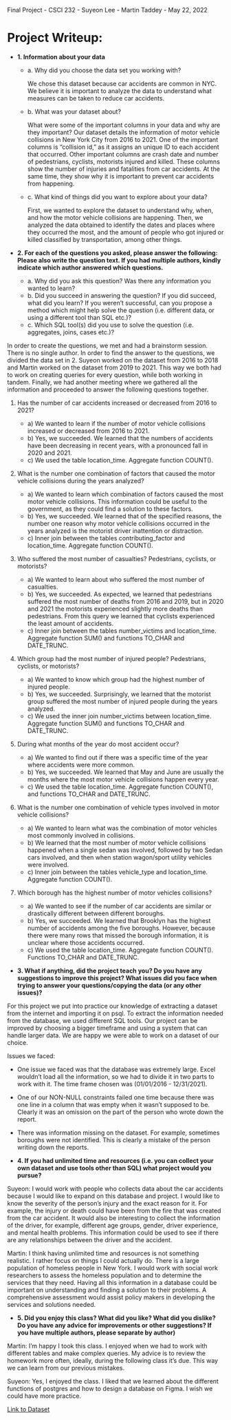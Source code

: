 Final Project - CSCI 232 - Suyeon Lee - Martin Taddey - May 22, 2022

# Project Writeup:
* **1. Information about your data**

	* a. Why did you choose the data set you working with?

		We chose this dataset because car accidents are common in NYC. We believe it is important to analyze the data to understand what measures can be taken to reduce car accidents.
 
	* b. What was your dataset about?

		What were some of the important columns in your data and why are they important? 
		Our dataset details the information of motor vehicle collisions in New York City from 2016 to 2021. One of the important columns is “collision id,” as it assigns an unique ID to each accident that occurred. Other important columns are crash date and number of pedestrians, cyclists, motorists injured and killed. These columns show the number of injuries and fatalities from car accidents. At the same time, they show why it is important to prevent car accidents from happening.

	* c. What kind of things did you want to explore about your data? 

		First, we wanted to explore the dataset to understand why, when, and how the motor vehicle collisions are happening. Then, we analyzed the data obtained to identify the dates and places where they occurred the most, and the amount of people who got injured or killed classified by transportation, among other things.

* **2. For each of the questions you asked, please answer the following: Please also write the question text. If you had multiple authors, kindly indicate which author answered which questions.**
	* a. Why did you ask this question? Was there any information you wanted to learn? 
	* b. Did you succeed in answering the question? If you did succeed, what did you learn? If you weren’t successful, can you propose a method which might help solve the question (i.e. different data, or using a different tool than SQL etc.)?
	* c. Which SQL tool(s) did you use to solve the question (i.e. aggregates, joins, cases etc.)? 

In order to create the questions, we met and had a brainstorm session. There is no single author. In order to find the answer to the questions, we divided the data set in 2. Suyeon worked on the dataset from 2016 to 2018 and Martin worked on the dataset from 2019 to 2021. This way we both had to work on creating queries for every question, while both working in tandem. Finally, we had another meeting where we gathered all the information and proceeded to answer the following questions together.
 
1. Has the number of car accidents increased or decreased from 2016 to 2021?
	* a) We wanted to learn if the number of motor vehicle collisions increased or decreased from 2016 to 2021.
	* b) Yes, we succeeded. We learned that the numbers of accidents have been decreasing in recent years, with a pronounced fall in 2020 and 2021.
	* c) We used the table location_time. Aggregate function COUNT().

2. What is the number one combination of factors that caused the motor vehicle collisions during the years analyzed?
	* a) We wanted to learn which combination of factors caused the most motor vehicle collisions. This information could be useful to the government, as they could find a solution to these factors.
	* b) Yes, we succeeded. We learned that of the specified reasons, the number one reason why motor vehicle collisions occurred in the years analyzed is the motorist driver inattention or distraction.
	* c) Inner join between the tables contributing_factor and location_time. Aggregate function COUNT().

3. Who suffered the most number of casualties? Pedestrians, cyclists, or motorists?
	* a) We wanted to learn about who suffered the most number of casualties.
	* b) Yes, we succeeded. As expected, we learned that pedestrians suffered the most number of deaths from 2016 and 2019, but in 2020 and 2021 the motorists experienced slightly more deaths than pedestrians. From this query we learned that cyclists experienced the least amount of accidents.
	* c) Inner join between the tables number_victims and location_time. Aggregate function SUM() and functions TO_CHAR and DATE_TRUNC.

4. Which group had the most number of injured people? Pedestrians, cyclists, or motorists?
	* a) We wanted to know which group had the highest number of injured people. 
	* b) Yes, we succeeded. Surprisingly, we learned that the motorist group suffered the most number of injured people during the years analyzed.
	* c) We used the inner join number_victims between location_time. Aggregate function SUM() and functions TO_CHAR and DATE_TRUNC. 

5. During what months of the year do most accident occur?
	* a) We wanted to find out if there was a specific time of the year where accidents were more common.
	* b) Yes, we succeeded. We learned that May and June are usually the months where the most motor vehicle collisions happen every year.
	* c) We used the table location_time. Aggregate function COUNT(), and functions TO_CHAR and DATE_TRUNC.
    
6. What is the number one combination of vehicle types involved in motor vehicle collisions?
	* a) We wanted to learn what was the combination of motor vehicles most commonly involved in collisions.
	* b) We learned that the most number of motor vehicle collisions happened when a single sedan was involved, followed by two Sedan cars involved, and then when station wagon/sport utility vehicles were involved.
	* c) Inner join between the tables vehicle_type and location_time. Aggregate function COUNT().

7. Which borough has the highest number of motor vehicles collisions?
	* a) We wanted to see if the number of car accidents are similar or drastically different between different boroughs. 
	* b) Yes, we succeeded. We learned that Brooklyn has the highest number of accidents among the five boroughs. However, because there were many rows that missed the borough information, it is unclear where those accidents occurred. 
	* c) We used the table location_time. Aggregate function COUNT(). Functions TO_CHAR and DATE_TRUNC.


* **3. What if anything, did the project teach you? Do you have any suggestions to improve this project? What issues did you face when trying to answer your questions/copying the data (or any other issues)?**

For this project we put into practice our knowledge of extracting a dataset from the internet and importing it on psql. To extract the information needed from the database, we used different SQL tools. Our project can be improved by choosing a bigger timeframe and using a system that can handle larger data. We are happy we were able to work on a dataset of our choice.

Issues we faced:
* One issue we faced was that the database was extremely large. Excel wouldn’t load all the information, so we had to divide it in two parts to work with it. The time frame chosen was (01/01/2016 - 12/31/2021). 
* One of our NON-NULL constraints failed one time because there was one line in a column that was empty when it wasn’t supposed to be. Clearly it was an omission on the part of the person who wrote down the report.
* There was information missing on the dataset. For example, sometimes boroughs were not identified. This is clearly a mistake of the person writing down the reports.

* **4. If you had unlimited time and resources (i.e. you can collect your own dataset and use tools other than SQL) what project would you pursue?**

Suyeon: I would work with people who collects data about the car accidents because I would like to expand on this database and project. I would like to know the severity of the person’s injury and the exact reason for it. For example, the injury or death could have been from the fire that was created from the car accident. It would also be interesting to collect the information of the driver, for example, different age groups, gender, driver experience, and mental health problems. This information could be used to see if there are any relationships between the driver and the accident. 

Martin: I think having unlimited time and resources is not something realistic. I rather focus on things I could actually do. There is a large population of homeless people in New York. I would work with social work researchers to assess the homeless population and to determine the services that they need. Having all this information in a database could be important on understanding and finding a solution to their problems. A comprehensive assessment would assist policy makers in developing the services and solutions needed.

* **5. Did you enjoy this class? What did you like? What did you dislike? Do you have any advice for improvements or other suggestions? If you have multiple authors, please separate by author)**

Martin: I’m happy I took this class. I enjoyed when we had to work with different tables and make complex queries. My advice is to review the homework more often, ideally, during the following class it’s due. This way we can learn from our previous mistakes.

Suyeon: Yes, I enjoyed the class. I liked that we learned about the different functions of postgres and how to design a database on Figma. I wish we could have more practice. 

[Link to Dataset](https://data.cityofnewyork.us/Public-Safety/Motor-Vehicle-Collisions-Crashes/h9gi-nx95/data)
